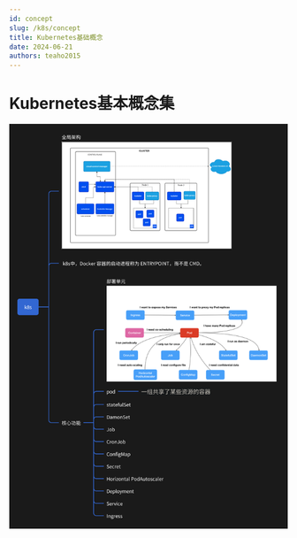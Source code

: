 ```yaml
---
id: concept
slug: /k8s/concept
title: Kubernetes基础概念
date: 2024-06-21
authors: teaho2015
---
```


# Kubernetes基本概念集

![base.png](base.png)



